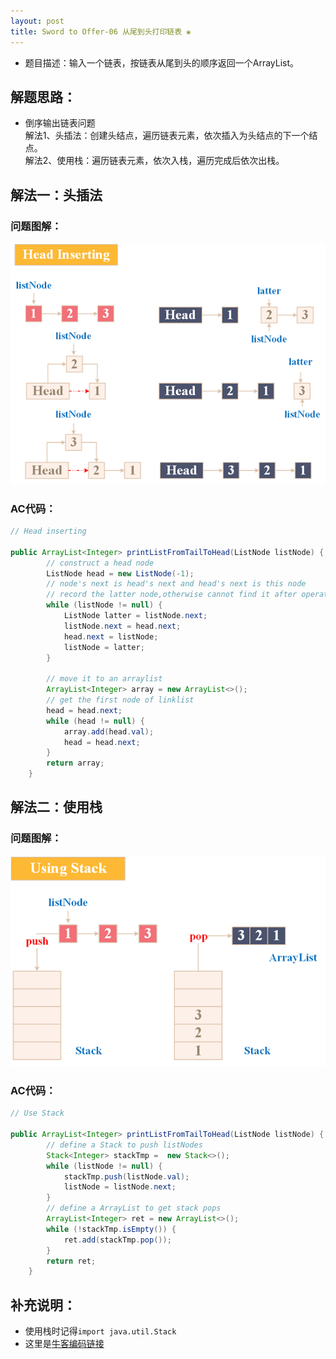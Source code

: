 ```yaml
---
layout: post
title: Sword to Offer-06 从尾到头打印链表 ❀
---
```


* 题目描述：输入一个链表，按链表从尾到头的顺序返回一个ArrayList。  


## 解题思路：

* 倒序输出链表问题  
解法1、头插法：创建头结点，遍历链表元素，依次插入为头结点的下一个结点。  
解法2、使用栈：遍历链表元素，依次入栈，遍历完成后依次出栈。

## 解法一：头插法

### 问题图解：

<center>
    <img alt="An image" src="/assets/img/blog/sword-offer-06_1.png">
</center>

### AC代码：

```java
// Head inserting 

public ArrayList<Integer> printListFromTailToHead(ListNode listNode) {
        // construct a head node
        ListNode head = new ListNode(-1);
        // node's next is head's next and head's next is this node
        // record the latter node,otherwise cannot find it after operation
        while (listNode != null) {
            ListNode latter = listNode.next;
            listNode.next = head.next;
            head.next = listNode;
            listNode = latter;
        }
        
        // move it to an arraylist
        ArrayList<Integer> array = new ArrayList<>();
        // get the first node of linklist
        head = head.next;
        while (head != null) {
            array.add(head.val);
            head = head.next;
        }
        return array;
    }
```

## 解法二：使用栈

### 问题图解：

<center>
    <img src="/assets/img/blog/sword-offer-06_2.png">
</center>

### AC代码：

```java
// Use Stack 

public ArrayList<Integer> printListFromTailToHead(ListNode listNode) {
        // define a Stack to push listNodes
        Stack<Integer> stackTmp =  new Stack<>();
        while (listNode != null) {
            stackTmp.push(listNode.val);
            listNode = listNode.next;
        }
        // define a ArrayList to get stack pops
        ArrayList<Integer> ret = new ArrayList<>();
        while (!stackTmp.isEmpty()) {
            ret.add(stackTmp.pop());
        }
        return ret;
    }
```
## 补充说明：

* 使用栈时记得`import java.util.Stack`  
* 这里是[牛客编码链接](https://www.nowcoder.com/practice/d0267f7f55b3412ba93bd35cfa8e8035?tpId=13&tqId=11156&tPage=1&rp=4&ru=%2Fta%2Fcoding-interviews&qru=%2Fta%2Fcoding-interviews%2Fquestion-ranking)
